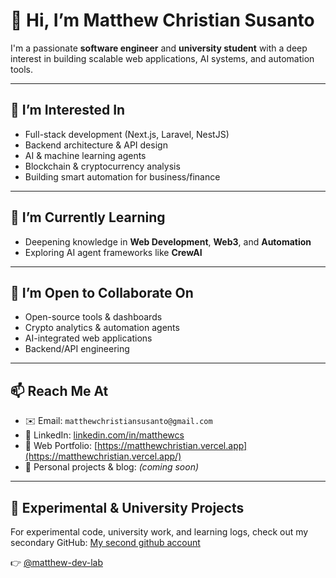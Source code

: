 # 👋 Hi, I’m Matthew Christian Susanto

I'm a passionate **software engineer** and **university student** with a deep interest in building scalable web applications, AI systems, and automation tools.

---

## 👀 I’m Interested In
- Full-stack development (Next.js, Laravel, NestJS)
- Backend architecture & API design
- AI & machine learning agents
- Blockchain & cryptocurrency analysis
- Building smart automation for business/finance

---

## 🌱 I’m Currently Learning
- Deepening knowledge in **Web Development**, **Web3**, and **Automation**
- Exploring AI agent frameworks like **CrewAI**

---

## 💼 I’m Open to Collaborate On
- Open-source tools & dashboards
- Crypto analytics & automation agents
- AI-integrated web applications
- Backend/API engineering

---

## 📫 Reach Me At
- ✉️ Email: `matthewchristiansusanto@gmail.com`
- 💼 LinkedIn: [linkedin.com/in/matthewcs](https://www.linkedin.com/in/matthewcs/)
- 📍 Web Portfolio: [https://matthewchristian.vercel.app](https://matthewchristian.vercel.app/)
- 🧠 Personal projects & blog: *(coming soon)*

---

## 🧪 Experimental & University Projects
For experimental code, university work, and learning logs, check out my secondary GitHub:
[My second github account](https://github.com/idkwhyi)

👉 [@matthew-dev-lab](https://github.com/matthew-dev-lab)


<!---
matthew-christian-susanto/matthew-christian-susanto is a ✨ special ✨ repository because its `README.md` (this file) appears on your GitHub profile.
You can click the Preview link to take a look at your changes.
--->

